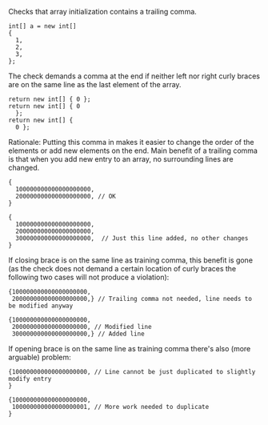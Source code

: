 Checks that array initialization contains a trailing comma.

    int[] a = new int[]
    {
      1,
      2,
      3,
    };
            

The check demands a comma at the end if neither left nor right curly
braces are on the same line as the last element of the array.

    return new int[] { 0 };
    return new int[] { 0
      };
    return new int[] {
      0 };
            

Rationale: Putting this comma in makes it easier to change the order of
the elements or add new elements on the end. Main benefit of a trailing
comma is that when you add new entry to an array, no surrounding lines
are changed.

    {
      100000000000000000000,
      200000000000000000000, // OK
    }

    {
      100000000000000000000,
      200000000000000000000,
      300000000000000000000,  // Just this line added, no other changes
    }
            

If closing brace is on the same line as training comma, this benefit is
gone (as the check does not demand a certain location of curly braces
the following two cases will not produce a violation):

    {100000000000000000000,
     200000000000000000000,} // Trailing comma not needed, line needs to be modified anyway

    {100000000000000000000,
     200000000000000000000, // Modified line
     300000000000000000000,} // Added line
            

If opening brace is on the same line as training comma there\'s also
(more arguable) problem:

    {100000000000000000000, // Line cannot be just duplicated to slightly modify entry
    }

    {100000000000000000000,
     100000000000000000001, // More work needed to duplicate
    }
